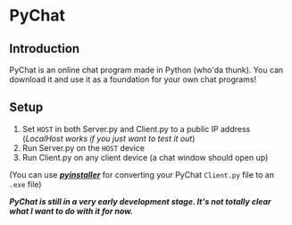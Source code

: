 # PyChat

## Introduction
PyChat is an online chat program made in Python (who'da thunk).
You can download it and use it as a foundation for your own chat programs!

## Setup
1. Set ```HOST``` in both Server.py and Client.py to a public IP address (*LocalHost works if you just want to test it out*)
2. Run Server.py on the ```HOST``` device
3. Run Client.py on any client device (a chat window should open up)

(You can use [***pyinstaller***](https://pyinstaller.org/en/stable/?adlt=strict&redig=015340A9572A4814855724C9985239F0&toWww=1) for converting your PyChat ```Client.py``` file to an ```.exe``` file)

***PyChat is still in a very early development stage. It's not totally clear what I want to do with it for now.***